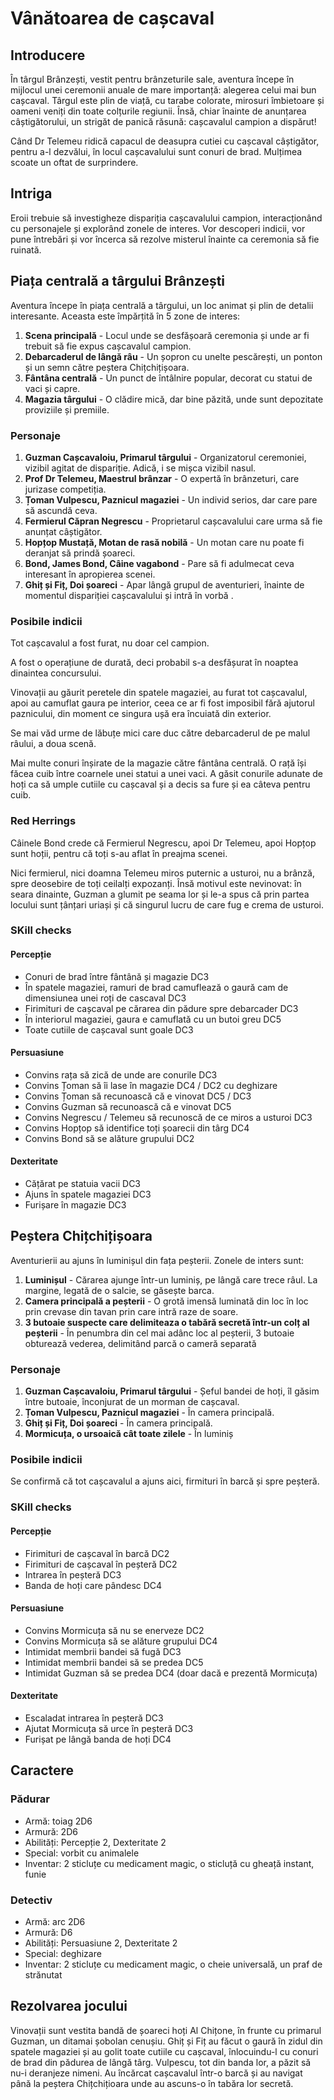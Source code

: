 # Vânătoarea de cașcaval

## Introducere
În târgul Brânzești, vestit pentru brânzeturile sale, aventura începe în mijlocul unei ceremonii anuale de mare importanță: alegerea celui mai bun cașcaval. Târgul este plin de viață, cu tarabe colorate, mirosuri îmbietoare și oameni veniți din toate colțurile regiunii. Însă, chiar înainte de anunțarea câștigătorului, un strigăt de panică răsună: cașcavalul campion a dispărut!

Când Dr Telemeu ridică capacul de deasupra cutiei cu cașcaval câștigător, pentru a-l dezvălui, în locul cașcavalului sunt conuri de brad. Mulțimea scoate un oftat de surprindere.

## Intriga
Eroii trebuie să investigheze dispariția cașcavalului campion, interacționând cu personajele și explorând zonele de interes. Vor descoperi indicii, vor pune întrebări și vor încerca să rezolve misterul înainte ca ceremonia să fie ruinată.

## Piața centrală a târgului Brânzești
Aventura începe în piața centrală a târgului, un loc animat și plin de detalii interesante. Aceasta este împărțită în 5 zone de interes:

1. **Scena principală** - Locul unde se desfășoară ceremonia și unde ar fi trebuit să fie expus cașcavalul campion.
2. **Debarcaderul de lângă râu** - Un șopron cu unelte pescărești, un ponton și un semn către peștera Chițchițișoara.
3. **Fântâna centrală** - Un punct de întâlnire popular, decorat cu statui de vaci și capre.
5. **Magazia târgului** - O clădire mică, dar bine păzită, unde sunt depozitate proviziile și premiile.

### Personaje

1. **Guzman Cașcavaloiu, Primarul târgului** - Organizatorul ceremoniei, vizibil agitat de dispariție. Adică, i se mișca vizibil nasul.
2. **Prof Dr Telemeu, Maestrul brânzar** - O expertă în brânzeturi, care jurizase competiția.
3. **Țoman Vulpescu, Paznicul magaziei** - Un individ serios, dar care pare să ascundă ceva.
5. **Fermierul Căpran Negrescu** - Proprietarul cașcavalului care urma să fie anunțat câștigător.
6. **Hopțop Mustață, Motan de rasă nobilă** - Un motan care nu poate fi deranjat să prindă șoareci.
7. **Bond, James Bond, Câine vagabond** - Pare să fi adulmecat ceva interesant în apropierea scenei.
8. **Ghiț și Fiț, Doi șoareci** - Apar lângă grupul de aventurieri, înainte de momentul dispariției cașcavalului și intră în vorbă .

### Posibile indicii

Tot cașcavalul a fost furat, nu doar cel campion. 

A fost o operațiune de durată, deci probabil s-a desfășurat în noaptea dinaintea concursului. 

Vinovații au găurit peretele din spatele magaziei, au furat tot cașcavalul, apoi au camuflat gaura pe interior, ceea ce ar fi fost imposibil fără ajutorul paznicului, din moment ce singura ușă era încuiată din exterior.

Se mai văd urme de lăbuțe mici care duc către debarcaderul de pe malul râului, a doua scenă. 

Mai multe conuri înșirate de la magazie către fântâna centrală. O rață își făcea cuib între coarnele unei statui a unei vaci. A găsit conurile adunate de hoți ca să umple cutiile cu cașcaval și a decis sa fure și ea câteva pentru cuib.

### Red Herrings

Câinele Bond crede că Fermierul Negrescu, apoi Dr Telemeu, apoi Hopțop sunt hoții, pentru că toți s-au aflat în preajma scenei.

Nici fermierul, nici doamna Telemeu miros puternic a usturoi, nu a brânză, spre deosebire de toți ceilalți expozanți. Însă motivul este nevinovat: în seara dinainte, Guzman a glumit pe seama lor și le-a spus că prin partea locului sunt țânțari uriași și că singurul lucru de care fug e crema de usturoi.

### SKill checks

#### Percepție

- Conuri de brad între fântână și magazie DC3
- În spatele magaziei, ramuri de brad camuflează o gaură cam de dimensiunea unei roți de cascaval DC3
- Firimituri de cașcaval pe cărarea din pădure spre debarcader DC3
- În interiorul magaziei, gaura e camuflată cu un butoi greu DC5
- Toate cutiile de cașcaval sunt goale DC3

#### Persuasiune

- Convins rața să zică de unde are conurile DC3
- Convins Țoman să îi lase în magazie DC4 / DC2 cu deghizare
- Convins Țoman să recunoască că e vinovat DC5 / DC3
- Convins Guzman să recunoască că e vinovat DC5
- Convins Negrescu / Telemeu să recunoscă de ce miros a usturoi DC3
- Convins Hopțop să identifice toți șoarecii din târg DC4
- Convins Bond să se alăture grupului DC2

#### Dexteritate

- Cățărat pe statuia vacii DC3
- Ajuns în spatele magaziei DC3
- Furișare în magazie DC3

## Peștera Chițchițișoara

Aventurierii au ajuns în luminișul din fața peșterii. Zonele de inters sunt:

1. **Luminișul** - Cărarea ajunge într-un luminiș, pe lângă care trece râul. La margine, legată de o salcie, se găsește barca.
2. **Camera principală a peșterii** - O grotă imensă luminată din loc în loc prin crevase din tavan prin care intră raze de soare.
3. **3 butoaie suspecte care delimiteaza o tabără secretă într-un colț al peșterii** - În penumbra din cel mai adânc loc al peșterii, 3 butoaie obturează vederea, delimitând parcă o cameră separată

### Personaje

1. **Guzman Cașcavaloiu, Primarul târgului** - Șeful bandei de hoți, îl găsim între butoaie, înconjurat de un morman de cașcaval.
2. **Țoman Vulpescu, Paznicul magaziei** - În camera principală.
3. **Ghiț și Fiț, Doi șoareci** - În camera principală.
4. **Mormicuța, o ursoaică cât toate zilele** - În luminiș

### Posibile indicii

Se confirmă că tot cașcavalul a ajuns aici, firmituri în barcă și spre peșteră.

### SKill checks

#### Percepție

- Firimituri de cașcaval în barcă DC2
- Firimituri de cașcaval în peșteră DC2
- Intrarea în peșteră DC3
- Banda de hoți care pândesc DC4

#### Persuasiune

- Convins Mormicuța să nu se enerveze DC2
- Convins Mormicuța să se alăture grupului DC4
- Intimidat membrii bandei să fugă DC3
- Intimidat membrii bandei să se predea DC5 
- Intimidat Guzman să se predea DC4 (doar dacă e prezentă Mormicuța)

#### Dexteritate

- Escaladat intrarea în peșteră DC3
- Ajutat Mormicuța să urce în peșteră DC3
- Furișat pe lângă banda de hoți DC4

## Caractere

### Pădurar

- Armă: toiag 2D6
- Armură: 2D6
- Abilități: Percepție 2, Dexteritate 2
- Special: vorbit cu animalele
- Inventar: 2 sticluțe cu medicament magic, o sticluță cu gheață instant, funie

### Detectiv

- Armă: arc 2D6
- Armură: D6
- Abilități: Persuasiune 2, Dexteritate 2
- Special: deghizare
- Inventar: 2 sticluțe cu medicament magic, o cheie universală, un praf de strănutat

## Rezolvarea jocului

Vinovații sunt vestita bandă de șoareci hoți Al Chițone, în frunte cu primarul Guzman, un ditamai șobolan cenușiu. Ghiț și Fiț au făcut o gaură în zidul din spatele magaziei și au golit toate cutiile cu cașcaval, înlocuindu-l cu conuri de brad din pădurea de lângă târg. Vulpescu, tot din banda lor, a păzit să nu-i deranjeze nimeni. Au încărcat cașcavalul într-o barcă și au navigat până la peștera Chițchițioara unde au ascuns-o în tabăra lor secretă.

